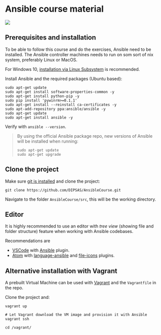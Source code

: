 # Ansible course material

![](https://cdn.svgporn.com/logos/ansible.svg)

## Prerequisites and installation

To be able to follow this course and do the exercises, Ansible need to be installed.
The Ansible controller machines needs to run on som sort of nix system, preferably Linux or MacOS.

For Windows 10, [installation via Linux Subsystem](https://docs.microsoft.com/en-us/windows/wsl/install-win10) is recommended.

Install Ansible and the required packages (Ubuntu based):

```shell
sudo apt-get update
sudo apt-get install software-properties-common -y
sudo apt-get install python-pip -y
sudo pip install 'pywinrm>=0.1.1'
sudo apt-get install --reinstall ca-certificates -y
sudo apt-add-repository ppa:ansible/ansible -y
sudo apt-get update
sudo apt-get install ansible -y
```

Verify with `ansible --version`.

>By using the official Ansible package repo, new versions of Ansible will be installed when running:
>```shell
>sudo apt-get update
>sudo apt-get upgrade
>```

## Clone the project

Make sure [git is installed](https://git-scm.com/download/) and clone the project:

```shell
git clone https://github.com/DIPSAS/AnsibleCourse.git
```

Navigate to the folder `AnsibleCourse/src`, this will be the working directory.

## Editor

It is highly recommended to use an editor with _tree view_ (showing file and folder structure) feature when working with Ansible codebases.

Recommendations are

* [VSCode](https://code.visualstudio.com/) with [Ansible](https://marketplace.visualstudio.com/items?itemName=vscoss.vscode-ansible) plugin.
* [Atom](https://atom.io/) with [language-ansible](https://atom.io/packages/language-ansible) and [file-icons](https://atom.io/packages/file-icons) plugins.

## Alternative installation with Vagrant

A prebuilt Virtual Machine can be used with [Vagrant](https://www.vagrantup.com/) and the `Vagrantfile` in the repo.

Clone the project and:

```shell
vagrant up

# Let Vagrant download the VM image and provision it with Ansible
vagrant ssh

cd /vagrant/
```
